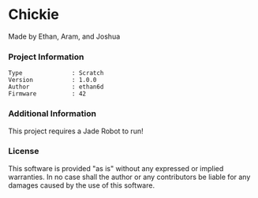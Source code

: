Chickie
================

Made by Ethan, Aram, and Joshua

### Project Information
```
Type              : Scratch
Version           : 1.0.0
Author            : ethan6d
Firmware          : 42
```

### Additional Information
This project requires a Jade Robot to run!

### License
This software is provided "as is" without any expressed or implied warranties.  In no case shall the author or any contributors be liable for any damages caused by the use of this software.

